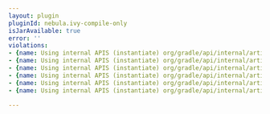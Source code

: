 ```yaml
---
layout: plugin
pluginId: nebula.ivy-compile-only
isJarAvailable: true
error: ''
violations:
- {name: Using internal APIS (instantiate) org/gradle/api/internal/artifacts/ivyservice/ivyresolve/strategy/VersionSelector}
- {name: Using internal APIS (instantiate) org/gradle/api/internal/artifacts/ivyservice/ivyresolve/strategy/ExactVersionSelector}
- {name: Using internal APIS (instantiate) org/gradle/api/internal/artifacts/ivyservice/ivyresolve/strategy/VersionSelector}
- {name: Using internal APIS (instantiate) org/gradle/api/internal/artifacts/ivyservice/ivyresolve/strategy/VersionSelector}
- {name: Using internal APIS (instantiate) org/gradle/api/internal/artifacts/ivyservice/ivyresolve/strategy/SubVersionSelector}
- {name: Using internal APIS (instantiate) org/gradle/api/internal/artifacts/ivyservice/ivyresolve/strategy/VersionSelector}

---
```

